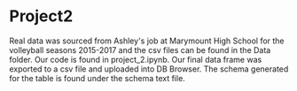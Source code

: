 # Project2
Real data was sourced from Ashley's job at Marymount High School for the volleyball seasons 2015-2017 and the csv files can be found in the Data folder. Our code is found in project_2.ipynb. Our final data frame was exported to a csv file and uploaded into DB Browser. The schema generated for the table is found under the schema text file. 
